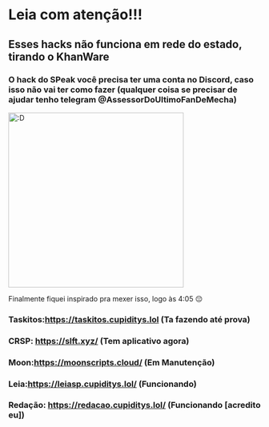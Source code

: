 # Leia com atenção!!!



## Esses hacks não funciona em rede do estado, tirando o KhanWare



### O hack do SPeak você precisa ter uma conta no Discord, caso isso não vai ter como fazer (qualquer coisa se precisar de ajudar tenho telegram @AssessorDoUltimoFanDeMecha)

<img src="https://github.com/user-attachments/assets/b772ba9d-9cf8-4a28-b47e-effc5d8f4367" alt=":D" width="350" />


Finalmente fiquei inspirado pra mexer isso, logo às 4:05 😔

### Taskitos:https://taskitos.cupiditys.lol (Ta fazendo até prova)
### CRSP: https://slft.xyz/ (Tem aplicativo agora)
### Moon:https://moonscripts.cloud/ (Em Manutenção)
### Leia:https://leiasp.cupiditys.lol/ (Funcionando)
### Redação: https://redacao.cupiditys.lol/ (Funcionando [acredito eu])
